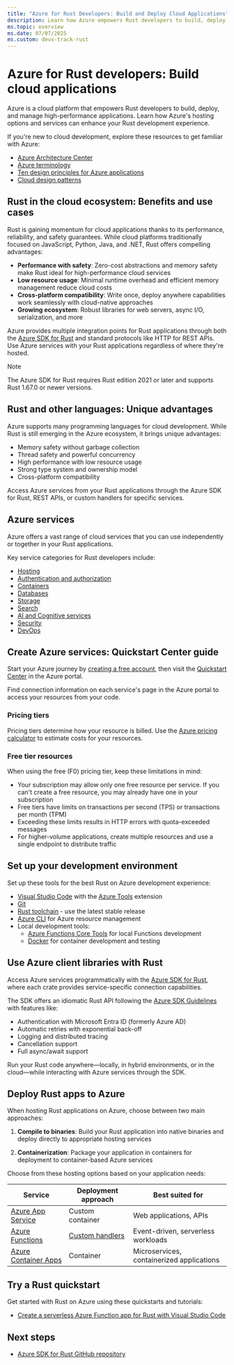 ```yaml
---
title: "Azure for Rust Developers: Build and Deploy Cloud Applications"
description: Learn how Azure empowers Rust developers to build, deploy, and manage cloud applications with high performance and reliability.
ms.topic: overview
ms.date: 07/07/2025
ms.custom: devx-track-rust
---
```

# Azure for Rust developers: Build cloud applications

Azure is a cloud platform that empowers Rust developers to build, deploy, and manage high-performance applications. Learn how Azure's hosting options and services can enhance your Rust development experience.

If you're new to cloud development, explore these resources to get familiar with Azure:

- [Azure Architecture Center](/azure/architecture/)
- [Azure terminology](/azure/cloud-adoption-framework/ready/considerations/fundamental-concepts)
- [Ten design principles for Azure applications](/azure/architecture/guide/design-principles/)
- [Cloud design patterns](/azure/architecture/patterns/)

## Rust in the cloud ecosystem: Benefits and use cases

Rust is gaining momentum for cloud applications thanks to its performance, reliability, and safety guarantees. While cloud platforms traditionally focused on JavaScript, Python, Java, and .NET, Rust offers compelling advantages:

- **Performance with safety**: Zero-cost abstractions and memory safety make Rust ideal for high-performance cloud services
- **Low resource usage**: Minimal runtime overhead and efficient memory management reduce cloud costs
- **Cross-platform compatibility**: Write once, deploy anywhere capabilities work seamlessly with cloud-native approaches
- **Growing ecosystem**: Robust libraries for web servers, async I/O, serialization, and more

Azure provides multiple integration points for Rust applications through both the [Azure SDK for Rust](https://github.com/Azure/azure-sdk-for-rust) and standard protocols like HTTP for REST APIs. Use Azure services with your Rust applications regardless of where they're hosted.

> [!NOTE]
> The Azure SDK for Rust requires Rust edition 2021 or later and supports Rust 1.67.0 or newer versions.

## Rust and other languages: Unique advantages

Azure supports many programming languages for cloud development. While Rust is still emerging in the Azure ecosystem, it brings unique advantages:

- Memory safety without garbage collection
- Thread safety and powerful concurrency
- High performance with low resource usage
- Strong type system and ownership model
- Cross-platform compatibility

Access Azure services from your Rust applications through the Azure SDK for Rust, REST APIs, or custom handlers for specific services.

## Azure services

Azure offers a vast range of cloud services that you can use independently or together in your Rust applications.

Key service categories for Rust developers include:

- [Hosting](/azure/developer/intro/hosting-apps-on-azure)
- [Authentication and authorization](/azure/?product=identity)
- [Containers](/azure/?product=containers)
- [Databases](/azure/?product=databases)
- [Storage](/azure/?product=storage)
- [Search](/azure/search/)
- [AI and Cognitive services](/azure/?product=ai-machine-learning)
- [Security](/azure/?product=security)
- [DevOps](/azure/?product=devops)

## Create Azure services: Quickstart Center guide

Start your Azure journey by [creating a free account](https://azure.microsoft.com/free/?WT.mc_id=A261C142F), then visit the [Quickstart Center](https://portal.azure.com/#blade/Microsoft_Azure_Resources/QuickstartCenterBlade) in the Azure portal.

Find connection information on each service's page in the Azure portal to access your resources from your code.

### Pricing tiers

Pricing tiers determine how your resource is billed. Use the [Azure pricing calculator](https://azure.microsoft.com/pricing/calculator) to estimate costs for your resources.

### Free tier resources

When using the free (F0) pricing tier, keep these limitations in mind:

- Your subscription may allow only one free resource per service. If you can't create a free resource, you may already have one in your subscription
- Free tiers have limits on transactions per second (TPS) or transactions per month (TPM)
- Exceeding these limits results in HTTP errors with quota-exceeded messages
- For higher-volume applications, create multiple resources and use a single endpoint to distribute traffic

## Set up your development environment

Set up these tools for the best Rust on Azure development experience:

- [Visual Studio Code](https://code.visualstudio.com/) with the [Azure Tools](https://marketplace.visualstudio.com/items?itemName=ms-vscode.vscode-node-azure-pack) extension
- [Git](https://git-scm.com/)
- [Rust toolchain](https://www.rust-lang.org/tools/install) - use the latest stable release
- [Azure CLI](/cli/azure/install-azure-cli) for Azure resource management
- Local development tools:
  - [Azure Functions Core Tools](https://github.com/Azure/azure-functions-core-tools) for local Functions development
  - [Docker](https://www.docker.com/) for container development and testing

## Use Azure client libraries with Rust

Access Azure services programmatically with the [Azure SDK for Rust](https://github.com/Azure/azure-sdk-for-rust), where each crate provides service-specific connection capabilities.

The SDK offers an idiomatic Rust API following the [Azure SDK Guidelines](https://azure.github.io/azure-sdk/rust_introduction.html) with features like:

- Authentication with Microsoft Entra ID (formerly Azure AD)
- Automatic retries with exponential back-off
- Logging and distributed tracing
- Cancellation support
- Full async/await support

Run your Rust code anywhere—locally, in hybrid environments, or in the cloud—while interacting with Azure services through the SDK.

## Deploy Rust apps to Azure

When hosting Rust applications on Azure, choose between two main approaches:

1. **Compile to binaries**: Build your Rust application into native binaries and deploy directly to appropriate hosting services

2. **Containerization**: Package your application in containers for deployment to container-based Azure services

Choose from these hosting options based on your application needs:

| Service | Deployment approach | Best suited for |
|---------|---------------------|----------------|
| [Azure App Service](/azure/app-service/) | Custom container | Web applications, APIs |
| [Azure Functions](/azure/azure-functions/) | [Custom handlers](/azure/azure-functions/functions-custom-handlers) | Event-driven, serverless workloads |
| [Azure Container Apps](/azure/container-apps/) | Container | Microservices, containerized applications |

## Try a Rust quickstart

Get started with Rust on Azure using these quickstarts and tutorials:

- [Create a serverless Azure Function app for Rust with Visual Studio Code](/azure/azure-functions/create-first-function-vs-code-other?tabs=rust)

## Next steps

- [Azure SDK for Rust GitHub repository](https://github.com/Azure/azure-sdk-for-rust)
